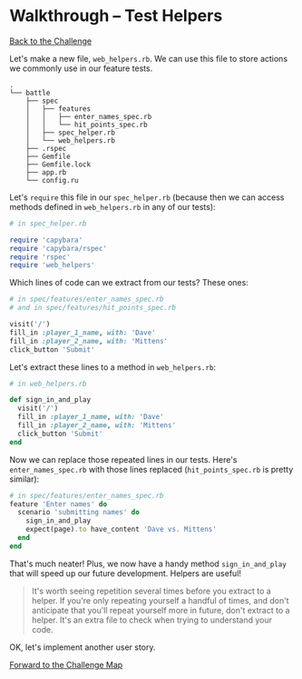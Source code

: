 # Walkthrough – Test Helpers

[Back to the Challenge](../21_test_helpers.md)

Let's make a new file, `web_helpers.rb`. We can use this file to store actions we commonly use in our feature tests.

```
.
└── battle
    ├── spec
    │   ├── features
    │   │   ├── enter_names_spec.rb
    │   │   └── hit_points_spec.rb
    │   ├── spec_helper.rb
    │   └── web_helpers.rb
    ├── .rspec
    ├── Gemfile
    ├── Gemfile.lock
    ├── app.rb
    └── config.ru
```

Let's `require` this file in our `spec_helper.rb` (because then we can access methods defined in `web_helpers.rb` in any of our tests):

```ruby
# in spec_helper.rb

require 'capybara'
require 'capybara/rspec'
require 'rspec'
require 'web_helpers'
```

Which lines of code can we extract from our tests? These ones:

```ruby
# in spec/features/enter_names_spec.rb
# and in spec/features/hit_points_spec.rb

visit('/')
fill_in :player_1_name, with: 'Dave'
fill_in :player_2_name, with: 'Mittens'
click_button 'Submit'
```

Let's extract these lines to a method in `web_helpers.rb`:

```ruby
# in web_helpers.rb

def sign_in_and_play
  visit('/')
  fill_in :player_1_name, with: 'Dave'
  fill_in :player_2_name, with: 'Mittens'
  click_button 'Submit'
end
```

Now we can replace those repeated lines in our tests. Here's `enter_names_spec.rb` with those lines replaced (`hit_points_spec.rb` is pretty similar):

```ruby
# in spec/features/enter_names_spec.rb
feature 'Enter names' do
  scenario 'submitting names' do
    sign_in_and_play
    expect(page).to have_content 'Dave vs. Mittens'
  end
end
```

That's much neater! Plus, we now have a handy method `sign_in_and_play` that will speed up our future development. Helpers are useful!

> It's worth seeing repetition several times before you extract to a helper. If you're only repeating yourself a handful of times, and don't anticipate that you'll repeat yourself more in future, don't extract to a helper. It's an extra file to check when trying to understand your code.

OK, let's implement another user story.

[Forward to the Challenge Map](../00_challenge_map.md)